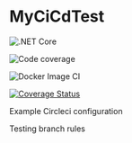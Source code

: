 # MyCiCdTest

![.NET Core](https://github.com/MathavanN/MyCiCdTest/workflows/.NET%20Core/badge.svg)

![Code coverage](https://github.com/MathavanN/MyCiCdTest/workflows/Code%20coverage/badge.svg)

![Docker Image CI](https://github.com/MathavanN/MyCiCdTest/workflows/Docker%20Image%20CI/badge.svg)

[![Coverage Status](https://coveralls.io/repos/github/MathavanN/MyCiCdTest/badge.svg)](https://coveralls.io/github/MathavanN/MyCiCdTest)

Example Circleci configuration

Testing branch rules
